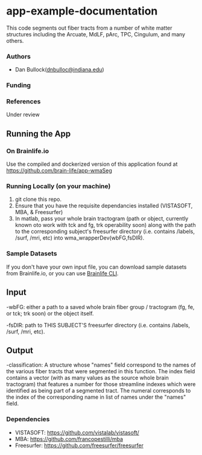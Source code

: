 # app-example-documentation
This code segments out fiber tracts from a number of white matter structures including the Arcuate, MdLF, pArc, TPC, Cingulum, and many others. 

### Authors
- Dan Bullock(dnbulloc@indiana.edu)

### Funding 

### References 
Under review

## Running the App 

### On Brainlife.io

Use the compiled and dockerized version of this application found at https://github.com/brain-life/app-wmaSeg

### Running Locally (on your machine)

1.  git clone this repo.
2.  Ensure that you have the requisite dependancies installed (VISTASOFT, MBA, & Freesurfer)
3.  In matlab, pass your whole brain tractogram (path or object, currently known oto work with tck and fg, trk operability soon) along with the path to the corresponding subject's freesurfer directory (i.e. contains /labels, /surf, /mri, etc) into wma_wrapperDev(wbFG,fsDIR).

### Sample Datasets

If you don't have your own input file, you can download sample datasets from Brainlife.io, or you can use [Brainlife CLI](https://github.com/brain-life/cli).

## Input
-wbFG: either a path to a saved whole brain fiber group / tractogram (fg, fe, or tck; trk soon) or the object itself. 

-fsDIR: path  to THIS SUBJECT'S freesurfer directory (i.e. contains /labels, /surf, /mri, etc).

## Output

-classification:  A structure whose "names" field correspond to the names of the various fiber tracts that were segmented in this function.
                  The index field contains a vector (with as many values as the source whole brain tractogram) that features a number for those streamline indexes which were identified as being part of a segmented tract.  The numeral corresponds to the index of the corresponding name in list of names under the "names" field.

### Dependencies

  - VISTASOFT: https://github.com/vistalab/vistasoft/
  - MBA: https://github.com/francopestilli/mba
  - Freesurfer: https://github.com/freesurfer/freesurfer

